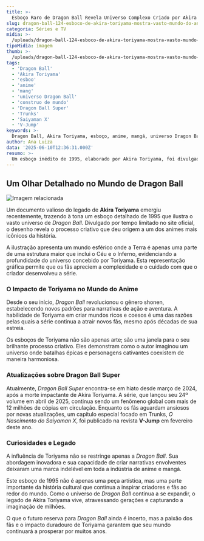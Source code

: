 ```yaml
---
title: >-
  Esboço Raro de Dragon Ball Revela Universo Complexo Criado por Akira Toriyama
slug: dragon-ball-124-esboco-de-akira-toriyama-mostra-vasto-mundo-do-anime
categoria: Séries e TV
midia: >-
  /uploads/dragon-ball-124-esboco-de-akira-toriyama-mostra-vasto-mundo-do-anime-thumb.webp
tipoMidia: imagem
thumb: >-
  /uploads/dragon-ball-124-esboco-de-akira-toriyama-mostra-vasto-mundo-do-anime-thumb.webp
tags:
  - 'Dragon Ball'
  - 'Akira Toriyama'
  - 'esboo'
  - 'anime'
  - 'mang'
  - 'universo Dragon Ball'
  - 'construo de mundo'
  - 'Dragon Ball Super'
  - 'Trunks'
  - 'Saiyaman X'
  - 'V-Jump'
keywords: >-
  Dragon Ball, Akira Toriyama, esboço, anime, mangá, universo Dragon Ball, construção de mundo, Dragon Ball Super, Trunks, Saiyaman X, V-Jump
author: Ana Luiza
data: '2025-06-10T12:36:31.000Z'
resumo: >-
  Um esboço inédito de 1995, elaborado por Akira Toriyama, foi divulgado recentemente, proporcionando um olhar íntimo sobre o universo de Dragon Ball. Esta obra rara destaca a maestria do criador na construção de um mundo complexo e envolvente.
---
```


## Um Olhar Detalhado no Mundo de Dragon Ball

![Imagem relacionada](/uploads/dragon-ball-124-esboco-de-akira-toriyama-mostra-vasto-mundo-do-anime-0.webp)

Um documento valioso do legado de **Akira Toriyama** emergiu recentemente, trazendo à tona um esboço detalhado de 1995 que ilustra o vasto universo de _Dragon Ball_. Divulgado por tempo limitado no site oficial, o desenho revela o processo criativo que deu origem a um dos animes mais icônicos da história.

A ilustração apresenta um mundo esférico onde a Terra é apenas uma parte de uma estrutura maior que inclui o Céu e o Inferno, evidenciando a profundidade do universo concebido por Toriyama. Esta representação gráfica permite que os fãs apreciem a complexidade e o cuidado com que o criador desenvolveu a série. 

### O Impacto de Toriyama no Mundo do Anime

Desde o seu início, _Dragon Ball_ revolucionou o gênero shonen, estabelecendo novos padrões para narrativas de ação e aventura. A habilidade de Toriyama em criar mundos ricos e coesos é uma das razões pelas quais a série continua a atrair novos fãs, mesmo após décadas de sua estreia.

Os esboços de Toriyama não são apenas arte; são uma janela para o seu brilhante processo criativo. Eles demonstram como o autor imaginou um universo onde batalhas épicas e personagens cativantes coexistem de maneira harmoniosa.

### Atualizações sobre Dragon Ball Super

Atualmente, _Dragon Ball Super_ encontra-se em hiato desde março de 2024, após a morte impactante de Akira Toriyama. A série, que lançou seu 24º volume em abril de 2025, continua sendo um fenômeno global com mais de 12 milhões de cópias em circulação. Enquanto os fãs aguardam ansiosos por novas atualizações, um capítulo especial focado em Trunks, _O Nascimento do Saiyaman X_, foi publicado na revista **V-Jump** em fevereiro deste ano.

### Curiosidades e Legado

A influência de Toriyama não se restringe apenas a _Dragon Ball_. Sua abordagem inovadora e sua capacidade de criar narrativas envolventes deixaram uma marca indelével em toda a indústria de anime e mangá. 

Este esboço de 1995 não é apenas uma peça artística, mas uma parte importante da história cultural que continua a inspirar criadores e fãs ao redor do mundo. Como o universo de _Dragon Ball_ continua a se expandir, o legado de Akira Toriyama vive, atravessando gerações e capturando a imaginação de milhões.

O que o futuro reserva para _Dragon Ball_ ainda é incerto, mas a paixão dos fãs e o impacto duradouro de Toriyama garantem que seu mundo continuará a prosperar por muitos anos.